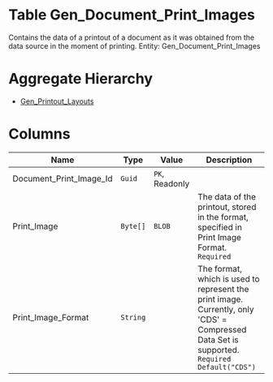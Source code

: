 # Table Gen_Document_Print_Images

Contains the data of a printout of a document as it was obtained from the data source in the moment of printing. Entity: Gen_Document_Print_Images

# Aggregate Hierarchy

* [Gen_Printout_Layouts](Gen_Printout_Layouts.md)

# Columns

| Name | Type | Value | Description |
| - | - | - | --- |
|Document_Print_Image_Id|`Guid`|`PK`, Readonly||
|Print_Image|`Byte[]`|`BLOB`|The data of the printout, stored in the format, specified in Print Image Format. `Required` |
|Print_Image_Format|`String`||The format, which is used to represent the print image. Currently, only 'CDS' = Compressed Data Set is supported. `Required` `Default("CDS")` |
